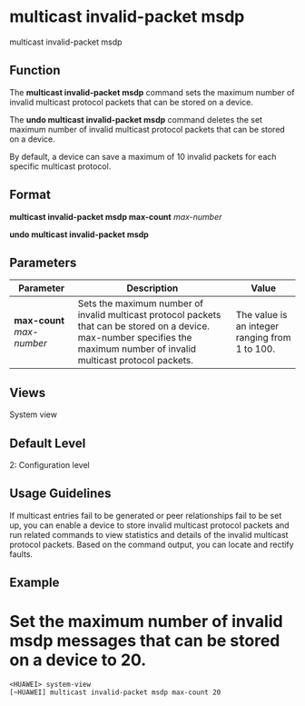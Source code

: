 multicast invalid-packet msdp
=============================

multicast invalid-packet msdp

Function
--------



The **multicast invalid-packet msdp** command sets the maximum number of invalid multicast protocol packets that can be stored on a device.

The **undo multicast invalid-packet msdp** command deletes the set maximum number of invalid multicast protocol packets that can be stored on a device.



By default, a device can save a maximum of 10 invalid packets for each specific multicast protocol.


Format
------

**multicast invalid-packet msdp max-count** *max-number*

**undo multicast invalid-packet msdp**


Parameters
----------

| Parameter | Description | Value |
| --- | --- | --- |
| **max-count** *max-number* | Sets the maximum number of invalid multicast protocol packets that can be stored on a device. max-number specifies the maximum number of invalid multicast protocol packets. | The value is an integer ranging from 1 to 100. |



Views
-----

System view


Default Level
-------------

2: Configuration level


Usage Guidelines
----------------

If multicast entries fail to be generated or peer relationships fail to be set up, you can enable a device to store invalid multicast protocol packets and run related commands to view statistics and details of the invalid multicast protocol packets. Based on the command output, you can locate and rectify faults.


Example
-------

# Set the maximum number of invalid msdp messages that can be stored on a device to 20.
```
<HUAWEI> system-view
[~HUAWEI] multicast invalid-packet msdp max-count 20

```